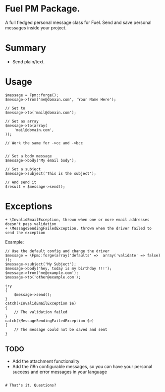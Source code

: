 # Fuel PM Package.

A full fledged personal message class for Fuel. Send and save personal messages inside your project.

# Summary

* Send plain/text.

# Usage

	$message = Fpm::forge();
	$message->from('me@domain.com', 'Your Name Here');
	
	// Set to
	$message->to('mail@domain.com');
	
	// Set as array
	$message->to(array(
		'mail@domain.com',
	));
	
	// Work the same for ->cc and ->bcc
	
	
	// Set a body message
	$message->body('My email body');

	// Set a subject
	$message->subject('This is the subject');
	
	// And send it
	$result = $message->send();

# Exceptions

	+ \InvalidEmailException, thrown when one or more email addresses doesn't pass validation
	+ \MessageSendingFailedException, thrown when the driver failed to send the exception

Example:

	// Use the default config and change the driver
	$message = \Fpm::forge(array('defaults' =>  array('validate' => false) ));
	$message->subject('My Subject');
	$message->body('hey, today is my birthday !!!');
	$message->from('me@example.com');
	$message->to('other@example.com');
	
	try
	{
		$message->send();
	}
	catch(\InvalidEmailException $e)
	{
		// The validation failed
	}
	catch(\MessageSendingFailedException $e)
	{
		// The message could not be saved and sent
	}

## TODO

- Add the attachment functionality
- Add the i18n configurable messages, so you can have your personal success and error messages in your language

```

# That's it. Questions? 

